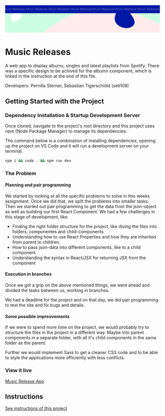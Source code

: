 <h1 align="center">
  <a href="">
    <img src="/src/assets/music-releases.svg" alt="Project Banner Image">
  </a>
</h1>

# Music Releases

A web app to display albums, singles and latest playlists from Spotify. There was a specific design to be achived for the albumn component, which is linked in the instruction at the end of this file.

Developers: Pernilla Sterner, Sebastian Tigerschiöld (seti108)

## Getting Started with the Project

### Dependency Installation & Startup Development Server

Once cloned, navigate to the project's root directory and this project uses npm (Node Package Manager) to manage its dependencies.

The command below is a combination of installing dependencies, opening up the project on VS Code and it will run a development server on your terminal.

```bash
npm i && code . && npm run dev
```

### The Problem

#### Planning and pair programming
We started by looking at all the specific problems to solve in this weeks assignment. Once we did that, we split the problems into smaller tasks. Then we started out pair programming to get the data from the json-object as well as building our first React Component. We had a few challenges in this stage of development, like:

* Finding the right folder structure for the project, like diving the files into folders, componentes and child-components
* Understanding how to use React Properties and how they are inherited from parent to children.
* How to pass json-data into different components, like to a child component
* Understanding the syntax in React/JSX for returning JSX from the component

#### Execution in branches
Once we got a grip on the above mentioned things, we went ahead and divided the tasks between us, working in branches.

We had a deadline for the project and on that day, we did pair programming to test the site and fix bugs and details.

#### Some possible impreovements
If we were to spend more time on the project, we would probably try to structure the files in the project in a different way. Maybe into parent components in a separate folder, with all it's child components in the same folder as the parent.

Further we would implement Sass to get a cleaner CSS code and to be able to style the applications more efficiently with less conflicts.

### View it live

[Music Release App](https://technigo-music-release-app.netlify.app/)

## Instructions

<a href="instructions.md">
   See instructions of this project
</a>
